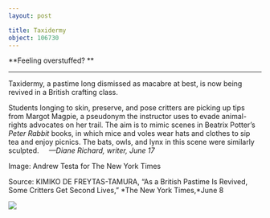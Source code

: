 ```yaml
---
layout: post

title: Taxidermy
object: 106730
---
```

**Feeling overstuffed? **

****

Taxidermy, a pastime long dismissed as macabre at best, is now being revived in a British crafting class.

Students longing to skin, preserve, and pose critters are picking up tips from Margot Magpie, a pseudonym the instructor uses to evade animal-rights advocates on her trail. The aim is to mimic scenes in Beatrix Potter’s *Peter Rabbit* books, in which mice and voles wear hats and clothes to sip tea and enjoy picnics. The bats, owls, and lynx in this scene were similarly sculpted.     *—Diane Richard, writer, June 17*

Image: Andrew Testa for The New York Times

Source: KIMIKO DE FREYTAS-TAMURA, “As a British Pastime Is Revived, Some Critters Get Second Lives,” *The New York Times,*June 8

![]({{siteurl.base}}/images/14-06-17_2008.79_TaxidermyEDIT-1.jpeg)

